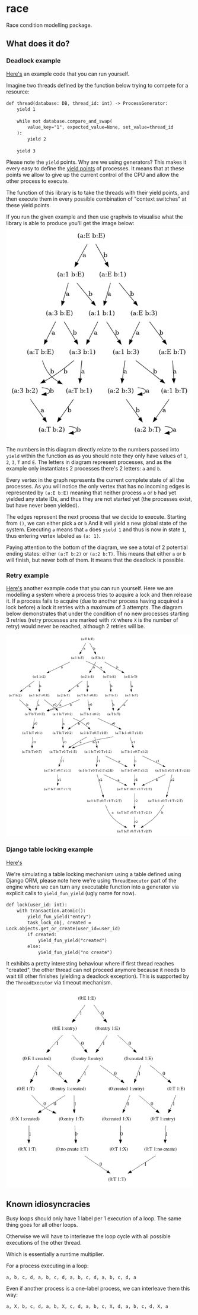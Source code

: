 # race

Race condition modelling package.

## What does it do?

### Deadlock example

[Here's](./race2_examples/deadlock.py) an example code that you can run yourself.

Imagine two threads defined by the function below trying to compete for a resource:
```python3
def thread(database: DB, thread_id: int) -> ProcessGenerator:
    yield 1

    while not database.compare_and_swap(
        value_key="1", expected_value=None, set_value=thread_id
    ):
        yield 2

    yield 3
```

Please note the `yield` points. Why are we using generators? This makes it every easy to define
the [yield points](https://en.wikipedia.org/wiki/Yield_(multithreading)) of processes. It means that
at these points we allow to give up the current control of the CPU and allow the other
process to execute.

The function of this library is to take the threads with their yield points, and then execute
them in every possible combination of "context switches" at these yield points.

If you run the given example and then use graphvis to visualise what the library is able to produce you'll
get the image below:
<img src="race2_examples/deadlock.png">

The numbers in this diagram directly relate to the numbers passed into `yield` within the function
as as you should note they only have values of `1`, `2`, `3`, `T` and `E`. The letters in diagram represent 
processes, and as the example only instantiates 2 processes there's 2 letters: `a` and `b`.

Every vertex in the graph represents the current complete state of all the processes. As you will notice 
the only vertex that has no incoming edges is represented by `(a:E b:E)` meaning that neither process `a` or `b` had yet
yielded any state IDs, and thus they are not started yet (the processes exist, but have never been yielded).

The edges represent the next process that we decide to execute. Starting from `()`, we can either pick `a` or `b`
And it will yield a new global state of the system. Executing `a` means that `a` does `yield 1` and thus
is now in state `1`, thus entering vertex labeled as `(a: 1)`.

Paying attention to the bottom of the diagram, we see a total of 2 potential ending states: either `(a:T b:2)`
or `(a:2 b:T)`. This means that either `a` or `b` will finish, but never both of them. It means that the deadlock is
possible.

### Retry example

[Here's](./race2_examples/retry.py) another example code that you can run yourself. Here we are modelling a system where a process tries to 
acquire a lock and then release it. If a process fails to acquire (due to another process having acquired a lock before) 
a lock it retries with a maximum of 3 attempts. The diagram below demonstrates that under the condition of no new processes starting
3 retries (retry processes are marked with `rX` where `X` is the number of retry) would never be reached, although 2 retries will be.

<img src="race2_examples/retry.png">

### Django table locking example

[Here's](./race2_examples/django/lock.py) 

We're simulating a table locking mechanism using a table defined using Django ORM, please note here we're using `ThreadExecutor`
part of the engine where we can turn any executable function into a generator via explicit calls to `yield_fun_yield` 
(ugly name for now).
```
def lock(user_id: int):
    with transaction.atomic():
        yield_fun_yield("entry")
        task_lock_obj, created = Lock.objects.get_or_create(user_id=user_id)
        if created:
            yield_fun_yield("created")
        else:
            yield_fun_yield("no create")
```
It exhibits a pretty interesting behaviour where if first thread reaches "created", the other thread can not proceed
anymore because it needs to wait till other finishes (yielding a deadlock exception). This is supported by the `ThreadExecutor`
via timeout mechanism.

<img src="race2_examples/django/lock.png">

## Known idiosyncracies

Busy loops should only have 1 label per 1 execution of a loop.
The same thing goes for all other loops.

Otherwise we will have to interleave the loop cycle with all possible executions of the other thread.

Which is essentially a runtime multiplier.

For a process executing in a loop:

```
a, b, c, d, a, b, c, d, a, b, c, d, a, b, c, d, a
```

Even if another process is a one-label process, we
can interleave them this way:
```
a, X, b, c, d, a, b, X, c, d, a, b, c, X, d, a, b, c, d, X, a
```

